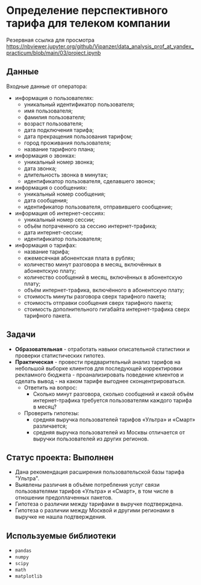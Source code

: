 # Определение перспективного тарифа для телеком компании
Резервная ссылка для просмотра https://nbviewer.jupyter.org/github/Vipanzer/data_analysis_prof_at_yandex_practicum/blob/main/03/project.ipynb

## Данные
Входные данные от оператора:
- информация о пользователях:
    - уникальный идентификатор пользователя;
    - имя пользователя;
    - фамилия пользователя;
    - возраст пользователя;
    - дата подключения тарифа;
    - дата прекращения пользования тарифом;
    - город проживания пользователя;
    - название тарифного плана;
- информация о звонках:
    - уникальный номер звонка;
    - дата звонка;
    - длительность звонка в минутах;
    - идентификатор пользователя, сделавшего звонок;
- информация о сообщениях:
    - уникальный номер сообщения;
    - дата сообщения;
    - идентификатор пользователя, отправившего сообщение;
- информация об интернет-сессиях:
    - уникальный номер сессии;
    - объём потраченного за сессию интернет-трафика;
    - дата интернет-сессии;
    - идентификатор пользователя;
- информация о тарифах:
    - название тарифа;
    - ежемесячная абонентская плата в рублях;
    - количество минут разговора в месяц, включённых в абонентскую плату;
    - количество сообщений в месяц, включённых в абонентскую плату;
    - объём интернет-трафика, включённого в абонентскую плату;
    - стоимость минуты разговора сверх тарифного пакета;
    - стоимость отправки сообщения сверх тарифного пакета;
    - стоимость дополнительного гигабайта интернет-трафика сверх тарифного пакета.

## Задачи
- **Образовательная** - отработать навыки описательной статистики и проверки статистических гипотез.
- **Практическая** - провести предварительный анализ тарифов на небольшой выборке клиентов для последующей корректировки рекламного бюджета - проанализировать поведение клиентов и сделать вывод - на каком тарифе выгоднее сконцентрироваться.
    - Ответить на вопрос:
        - Сколько минут разговора, сколько сообщений и какой объём интернет-трафика требуется пользователям каждого тарифа в месяц?
    - Проверить гипотезы:
        - средняя выручка пользователей тарифов «Ультра» и «Смарт» различается;
        - средняя выручка пользователей из Москвы отличается от выручки пользователей из других регионов.

## Статус проекта: Выполнен
- Дана рекомендация расширения пользовательской базы тарифа "Ультра".
- Выявлены различия в объёме потребления услуг связи пользователями тарифов «Ультра» и «Смарт», в том числе в отношении предоплаченных пакетов.
- Гипотеза о различии между тарифами в выручке подтверждена.
- Гипотеза о различии между Москвой и другими регионами в выручке не нашла подтверждения.

## Используемые библиотеки
- `pandas`
- `numpy`
- `scipy`
- `math`
- `matplotlib`
